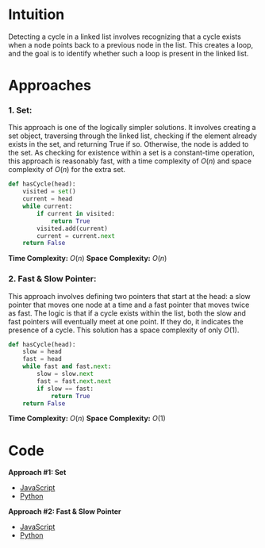 # Intuition

Detecting a cycle in a linked list involves recognizing that a cycle exists when a node points back to a previous node in the list. This creates a loop, and the goal is to identify whether such a loop is present in the linked list.

# Approaches

### 1. Set:

This approach is one of the logically simpler solutions. It involves creating a set object, traversing through the linked list, checking if the element already exists in the set, and returning True if so. Otherwise, the node is added to the set. As checking for existence within a set is a constant-time operation, this approach is reasonably fast, with a time complexity of $O(n)$ and space complexity of $O(n)$ for the extra set.

```py
def hasCycle(head):
    visited = set()
    current = head
    while current:
        if current in visited:
            return True
        visited.add(current)
        current = current.next
    return False 
```

**Time Complexity:** $O(n)$
**Space Complexity:** $O(n)$

### 2. Fast & Slow Pointer:

This approach involves defining two pointers that start at the head: a slow pointer that moves one node at a time and a fast pointer that moves twice as fast. The logic is that if a cycle exists within the list, both the slow and fast pointers will eventually meet at one point. If they do, it indicates the presence of a cycle. This solution has a space complexity of only $O(1)$.

```py
def hasCycle(head):
    slow = head
    fast = head
    while fast and fast.next:
        slow = slow.next
        fast = fast.next.next
        if slow == fast:
            return True
    return False
```
**Time Complexity:** $O(n)$
**Space Complexity:** $O(1)$

# Code

**Approach #1: Set**
- [JavaScript](solution1.js)
- [Python](solution1.py)

**Approach #2: Fast & Slow Pointer**
- [JavaScript](solution2.js)
- [Python](solution2.py)
